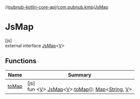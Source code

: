 //[pubnub-kotlin-core-api](../../../index.md)/[com.pubnub.kmp](../index.md)/[JsMap](index.md)

# JsMap

[js]\
external interface [JsMap](index.md)&lt;[V](index.md)&gt;

## Functions

| Name | Summary |
|---|---|
| [toMap](../to-map.md) | [js]<br>fun &lt;[V](../to-map.md)&gt; [JsMap](index.md)&lt;[V](../to-map.md)&gt;.[toMap](../to-map.md)(): [Map](https://kotlinlang.org/api/core/kotlin-stdlib/kotlin.collections/-map/index.html)&lt;[String](https://kotlinlang.org/api/core/kotlin-stdlib/kotlin/-string/index.html), [V](../to-map.md)&gt; |
